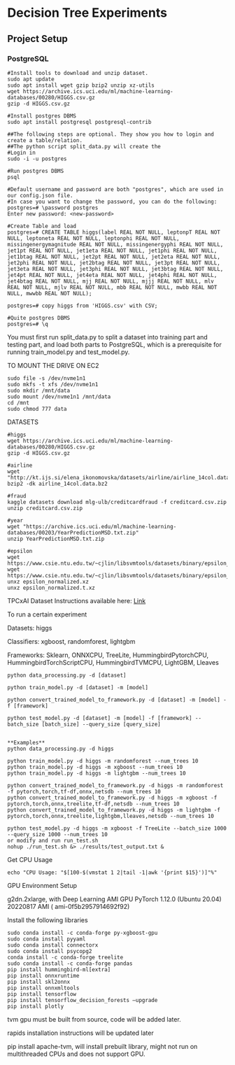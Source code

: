 # Decision Tree Experiments

## Project Setup

### PostgreSQL

```
#Install tools to download and unzip dataset.
sudo apt update
sudo apt install wget gzip bzip2 unzip xz-utils
wget https://archive.ics.uci.edu/ml/machine-learning-databases/00280/HIGGS.csv.gz
gzip -d HIGGS.csv.gz

#Install postgres DBMS
sudo apt install postgresql postgresql-contrib

##The following steps are optional. They show you how to login and create a table/relation.
##The python script split_data.py will create the
#Login in
sudo -i -u postgres

#Run postgres DBMS
psql

#Default username and password are both "postgres", which are used in our config.json file.
#In case you want to change the password, you can do the following:
postgres=# \password postgres
Enter new password: <new-password>

#Create Table and load
postgres=# CREATE TABLE higgs(label REAL NOT NULL, leptonpT REAL NOT NULL, leptoneta REAL NOT NULL, leptonphi REAL NOT NULL, missingenergymagnitude REAL NOT NULL, missingenergyphi REAL NOT NULL, jet1pt REAL NOT NULL, jet1eta REAL NOT NULL, jet1phi REAL NOT NULL, jet1btag REAL NOT NULL, jet2pt REAL NOT NULL, jet2eta REAL NOT NULL, jet2phi REAL NOT NULL, jet2btag REAL NOT NULL, jet3pt REAL NOT NULL, jet3eta REAL NOT NULL, jet3phi REAL NOT NULL, jet3btag REAL NOT NULL, jet4pt REAL NOT NULL, jet4eta REAL NOT NULL, jet4phi REAL NOT NULL, jet4btag REAL NOT NULL, mjj REAL NOT NULL, mjjj REAL NOT NULL, mlv REAL NOT NULL, mjlv REAL NOT NULL, mbb REAL NOT NULL, mwbb REAL NOT NULL, mwwbb REAL NOT NULL);

postgres=# copy higgs from 'HIGGS.csv' with CSV;

#Quite postgres DBMS
postgres=# \q
```

You must first run split_data.py to split a dataset into training part and testing part, and load both parts to PostgreSQL, which is a prerequisite for running train_model.py and test_model.py.

TO MOUNT THE DRIVE ON EC2

```
sudo file -s /dev/nvme1n1
sudo mkfs -t xfs /dev/nvme1n1
sudo mkdir /mnt/data
sudo mount /dev/nvme1n1 /mnt/data
cd /mnt
sudo chmod 777 data
```

DATASETS

```
#higgs
wget https://archive.ics.uci.edu/ml/machine-learning-databases/00280/HIGGS.csv.gz
gzip -d HIGGS.csv.gz

#airline
wget "http://kt.ijs.si/elena_ikonomovska/datasets/airline/airline_14col.data.bz2"
bzip2 -dk airline_14col.data.bz2

#fraud
kaggle datasets download mlg-ulb/creditcardfraud -f creditcard.csv.zip
unzip creditcard.csv.zip

#year
wget "https://archive.ics.uci.edu/ml/machine-learning-databases/00203/YearPredictionMSD.txt.zip"
unzip YearPredictionMSD.txt.zip

#epsilon
wget https://www.csie.ntu.edu.tw/~cjlin/libsvmtools/datasets/binary/epsilon_normalized.xz
wget https://www.csie.ntu.edu.tw/~cjlin/libsvmtools/datasets/binary/epsilon_normalized.t.xz
unxz epsilon_normalized.xz
unxz epsilon_normalized.t.xz
```
TPCxAI Dataset Instructions available here: [Link](https://github.com/asu-cactus/netsdb/blob/tpcxai-tool-instructions/model-inference/decisionTree/README.md#generating-synthetic-data-using-tpcxai)

To run a certain experiment

Datasets: higgs

Classifiers: xgboost, randomforest, lightgbm

Frameworks: Sklearn, ONNXCPU, TreeLite, HummingbirdPytorchCPU, HummingbirdTorchScriptCPU, HummingbirdTVMCPU, LightGBM, Lleaves

```
python data_processing.py -d [dataset]

python train_model.py -d [dataset] -m [model]

python convert_trained_model_to_framework.py -d [dataset] -m [model] -f [framework]

python test_model.py -d [dataset] -m [model] -f [framework] --batch_size [batch_size] --query_size [query_size]


**Examples**
python data_processing.py -d higgs

python train_model.py -d higgs -m randomforest --num_trees 10
python train_model.py -d higgs -m xgboost --num_trees 10
python train_model.py -d higgs -m lightgbm --num_trees 10

python convert_trained_model_to_framework.py -d higgs -m randomforest -f pytorch,torch,tf-df,onnx,netsdb --num_trees 10
python convert_trained_model_to_framework.py -d higgs -m xgboost -f pytorch,torch,onnx,treelite,tf-df,netsdb --num_trees 10
python convert_trained_model_to_framework.py -d higgs -m lightgbm -f pytorch,torch,onnx,treelite,lightgbm,lleaves,netsdb --num_trees 10

python test_model.py -d higgs -m xgboost -f TreeLite --batch_size 1000 --query_size 1000 --num_trees 10
or modify and run run_test.sh
nohup ./run_test.sh &> ./results/test_output.txt &
```

Get CPU Usage

```
echo "CPU Usage: "$[100-$(vmstat 1 2|tail -1|awk '{print $15}')]"%"
```

GPU Environment Setup

g2dn.2xlarge, with Deep Learning AMI GPU PyTorch 1.12.0 (Ubuntu 20.04) 20220817 AMI ( ami-0f5b2957914692f92)

Install the following libraries

```
sudo conda install -c conda-forge py-xgboost-gpu
sudo conda install pyyaml
sudo conda install connectorx
sudo conda install psycopg2
conda install -c conda-forge treelite
sudo conda install -c conda-forge pandas
pip install hummingbird-ml[extra]
pip install onnxruntime
pip install skl2onnx
pip install onnxmltools
pip install tensorflow
pip install tensorflow_decision_forests –upgrade
pip install plotly
```

tvm gpu must be built from source, code will be added later.

rapids installation instructions will be updated later

pip install apache-tvm, will install prebuilt library, might not run on multithreaded CPUs and does not support GPU.
